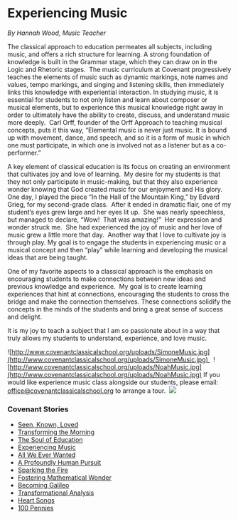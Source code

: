 # Experiencing Music

_<span>By Hannah Wood, Music Teacher</span>_

<span></span>

<span>The classical approach to education permeates all subjects, including music, and offers a rich structure for learning. A strong foundation of knowledge is built in the Grammar stage, which they can draw on in the Logic and Rhetoric stages.  The music curriculum at Covenant</span> <span>progressively teaches the elements of music such as dynamic markings, note names and values, tempo markings, and singing and listening skills, then immediately links this knowledge with experiential interaction. In studying music, it is essential for students to not only listen and learn</span> <span>about</span> <span>composer or musical elements, but to</span> <span>experience</span> <span>this musical knowledge right away in order to ultimately have the ability to create, discuss, and understand music more deeply.  Carl Orff, founder of the Orff Approach to teaching musical concepts, puts it this way,</span> <span>“Elemental music is never just music. It is bound up with movement, dance, and speech, and so it is a form of music in which one must participate, in which one is involved not as a listener but as a co-performer.”</span>

 <span></span> 

<span>A key element of classical education is its focus on creating an environment that cultivates joy and love of learning.  My desire for my students is that they not only participate in music-making, but that they also experience wonder knowing that God created music for our enjoyment and His glory. One day, I played the piece “In the Hall of the Mountain King,” by Edvard Grieg, for my second-grade class.  After it ended in dramatic flair, one of my student’s eyes grew large and her eyes lit up.  She was nearly speechless, but managed to declare, “Wow!  That was amazing!”  Her expression and wonder struck me.  She had experienced the joy of music and her love of music grew a little more that day.  Another way that I love to cultivate joy is through play. My goal is to engage the students in experiencing music or a musical concept and then “play” while learning and developing the musical ideas that are being taught.</span>

 <span></span> 

<span>One of my favorite aspects to a classical approach is the emphasis on encouraging students to make connections between new ideas and previous knowledge and experience.  My goal is to create learning experiences that hint at connections, encouraging the students to cross the bridge and make the connection themselves. These connections solidify the concepts in the minds of the students and bring a great sense of success and delight.</span>

 <span><span>It is my joy to teach a subject that I am so passionate about in a way that truly allows my students to understand, experience, and love music.</span></span>

 <span><span>![http://www.covenantclassicalschool.org/uploads/SimoneMusic.jpg](http://www.covenantclassicalschool.org/uploads/SimoneMusic.jpg)   ![http://www.covenantclassicalschool.org/uploads/NoahMusic.jpg](http://www.covenantclassicalschool.org/uploads/NoahMusic.jpg)</span></span> 
If you would like experience music class alongside our students, please email: [office@covenantclassicalschool.org](mailto:office@covenantclassicalschool.org%20) to arrange a tour. 
![](http://www.covenantclassicalschool.org/uploads/MusicCube.jpg)

### Covenant Stories

*   [Seen, Known, Loved](http://www.covenantclassicalschool.org/pages/page.asp?page_id=414200)
*   [Transforming the Morning](http://www.covenantclassicalschool.org/pages/page.asp?page_id=414178)
*   [The Soul of Education](http://www.covenantclassicalschool.org/pages/page.asp?page_id=409922)
*   [Experiencing Music](http://www.covenantclassicalschool.org/pages/page.asp?page_id=413793)
*   [All We Ever Wanted](http://www.covenantclassicalschool.org/pages/page.asp?page_id=406335)
*   [A Profoundly Human Pursuit](http://www.covenantclassicalschool.org/pages/page.asp?page_id=408272)
*   [Sparking the Fire](http://www.covenantclassicalschool.org/kindergartenstory)
*   [Fostering Mathematical Wonder](http://www.covenantclassicalschool.org/pages/page.asp?page_id=355256)
*   [Becoming Galileo](http://www.covenantclassicalschool.org/pages/page.asp?page_id=357129)
*   [Transformational Analysis](http://www.covenantclassicalschool.org/pages/page.asp?page_id=398064)
*   [Heart Songs](http://www.covenantclassicalschool.org/pages/page.asp?page_id=422701)
*   [100 Pennies](http://www.covenantclassicalschool.org/pages/page.asp?page_id=424728)